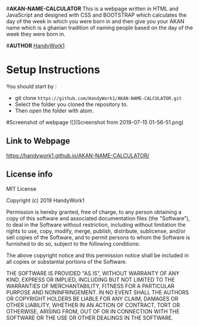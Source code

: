 #**AKAN-NAME-CALCULATOR**
This is a webpage written in HTML and JavaScript and designed with CSS and BOOTSTRAP which calculates the day of the week in which you were born in
and then give you your AKAN name which is a ghanian tradition of naming people based on the day of the week they were born in.

#**AUTHOR**
[HandyWork1](https://github.com/HandyWork1)

# Setup Instructions
You should start by :
  - git clone `https://github.com/HandyWork1/AKAN-NAME-CALCULATOR.git`
  - Select the folder you cloned the repository to.
  - Then open the folder with atom.
  
  #Screenshot of webpage
  ![](Screenshot from 2019-07-15 01-56-51.png)
  
## Link to Webpage
https://handywork1.github.io/AKAN-NAME-CALCULATOR/
    
  ## License info
MIT License

Copyright (c) 2019 HandyWork1

Permission is hereby granted, free of charge, to any person obtaining a copy
of this software and associated documentation files (the "Software"), to deal
in the Software without restriction, including without limitation the rights
to use, copy, modify, merge, publish, distribute, sublicense, and/or sell
copies of the Software, and to permit persons to whom the Software is
furnished to do so, subject to the following conditions:

The above copyright notice and this permission notice shall be included in all
copies or substantial portions of the Software.

THE SOFTWARE IS PROVIDED "AS IS", WITHOUT WARRANTY OF ANY KIND, EXPRESS OR
IMPLIED, INCLUDING BUT NOT LIMITED TO THE WARRANTIES OF MERCHANTABILITY,
FITNESS FOR A PARTICULAR PURPOSE AND NONINFRINGEMENT. IN NO EVENT SHALL THE
AUTHORS OR COPYRIGHT HOLDERS BE LIABLE FOR ANY CLAIM, DAMAGES OR OTHER
LIABILITY, WHETHER IN AN ACTION OF CONTRACT, TORT OR OTHERWISE, ARISING FROM,
OUT OF OR IN CONNECTION WITH THE SOFTWARE OR THE USE OR OTHER DEALINGS IN THE
SOFTWARE.
